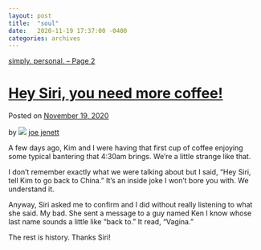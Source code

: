 ```yaml
---
layout: post
title:  "soul"
date:   2020-11-19 17:37:00 -0400
categories: archives
---
```


[simply. personal. – Page 2](https://simply.personal.jenett.org/hey-siri-you-need-more-coffee/)

 # [Hey Siri, you need more coffee!](https://simply.personal.jenett.org/hey-siri-you-need-more-coffee/ "Permalink to Hey Siri, you need more coffee!")
 
 Posted on [November 19, 2020](https://simply.personal.jenett.org/hey-siri-you-need-more-coffee/ "5:37 pm")
 
 by ![](https://secure.gravatar.com/avatar/0bf0445b4e4b39f830b186b7e23195a1?s=40&d=identicon&r=pg) [joe jenett](https://simply.personal.jenett.org/author/admin/ "View all posts by joe jenett")
 
 A few days ago, Kim and I were having that first cup of coffee enjoying some typical bantering that 4:30am brings. We’re a little strange like that.
 
 I don’t remember exactly what we were talking about but I said, “Hey Siri, tell Kim to go back to China.” It’s an inside joke I won’t bore you with. We understand it.
 
 Anyway, Siri asked me to confirm and I did without really listening to what she said. My bad. She sent a message to a guy named Ken I know whose last name sounds a little like “back to.” It read, “Vagina.”
 
 The rest is history. Thanks Siri!